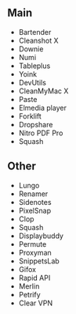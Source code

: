 ## Main

* Bartender
* Cleanshot X
* Downie
* Numi
* Tableplus
* Yoink
* DevUtils
* CleanMyMac X
* Paste
* Elmedia player
* Forklift
* Dropshare
* Nitro PDF Pro
* Squash

## Other

* Lungo
* Renamer
* Sidenotes
* PixelSnap
* Clop
* Squash
* Displaybuddy
* Permute
* Proxyman
* SnippetsLab
* Gifox
* Rapid API
* Merlin
* Petrify
* Clear VPN
